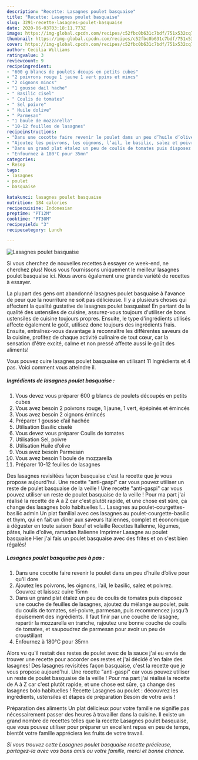 ```yaml
---
description: "Recette: Lasagnes poulet basquaise"
title: "Recette: Lasagnes poulet basquaise"
slug: 3291-recette-lasagnes-poulet-basquaise
date: 2020-06-03T03:18:11.773Z
image: https://img-global.cpcdn.com/recipes/c52fbc0b631c7bdf/751x532cq70/lasagnes-poulet-basquaise-photo-principale-de-la-recette.jpg
thumbnail: https://img-global.cpcdn.com/recipes/c52fbc0b631c7bdf/751x532cq70/lasagnes-poulet-basquaise-photo-principale-de-la-recette.jpg
cover: https://img-global.cpcdn.com/recipes/c52fbc0b631c7bdf/751x532cq70/lasagnes-poulet-basquaise-photo-principale-de-la-recette.jpg
author: Cecilia Williams
ratingvalue: 3
reviewcount: 9
recipeingredient:
- "600 g blancs de poulets dcoups en petits cubes"
- "2 poivrons rouge 1 jaune 1 vert ppins et mincs"
- "2 oignons mincs"
- "1 gousse dail hache"
- " Basilic cisel"
- " Coulis de tomates"
- " Sel poivre"
- " Huile dolive"
- " Parmesan"
- "1 boule de mozzarella"
- "10-12 feuilles de lasagnes"
recipeinstructions:
- "Dans une cocotte faire revenir le poulet dans un peu d’huile d’olive pour qu’il dore"
- "Ajoutez les poivrons, les oignons, l’ail, le basilic, salez et poivrez. Couvrez et laissez cuire 15mn"
- "Dans un grand plat étalez un peu de coulis de tomates puis disposez une couche de feuilles de lasagnes, ajoutez du mélange au poulet, puis du coulis de tomates, sel-poivre, parmesan, puis recommencez jusqu’à épuisement des ingrédients. Il faut finir par une couche de lasagne, repartir la mozzarella en tranche, rajoutez une bonne couche de coulis de tomates, et saupoudrez de parmesan pour avoir un peu de croustillant"
- "Enfournez à 180°C pour 35mn"
categories:
- Resep
tags:
- lasagnes
- poulet
- basquaise

katakunci: lasagnes poulet basquaise 
nutrition: 184 calories
recipecuisine: Indonesian
preptime: "PT12M"
cooktime: "PT30M"
recipeyield: "3"
recipecategory: Lunch

---
```



![Lasagnes poulet basquaise](https://img-global.cpcdn.com/recipes/c52fbc0b631c7bdf/751x532cq70/lasagnes-poulet-basquaise-photo-principale-de-la-recette.jpg)

Si vous cherchez de nouvelles recettes à essayer ce week-end, ne cherchez plus! Nous vous fournissons uniquement le meilleur lasagnes poulet basquaise ici. Nous avons également une grande variété de recettes à essayer.

La plupart des gens ont abandonné lasagnes poulet basquaise à l'avance de peur que la nourriture ne soit pas délicieuse. Il y a plusieurs choses qui affectent la qualité gustative de lasagnes poulet basquaise! En partant de la qualité des ustensiles de cuisine, assurez-vous toujours d'utiliser de bons ustensiles de cuisine toujours propres. Ensuite, le type d'ingrédients utilisés affecte également le goût, utilisez donc toujours des ingrédients frais. Ensuite, entraînez-vous davantage à reconnaître les différentes saveurs de la cuisine, profitez de chaque activité culinaire de tout cœur, car la sensation d'être excité, calme et non pressé affecte aussi le goût des aliments!

<!--inarticleads1-->

Vous pouvez cuire lasagnes poulet basquaise en utilisant 11 Ingrédients et 4 pas. Voici comment vous atteindre il.

##### Ingrédients de lasagnes poulet basquaise :

1. Vous devez vous préparer 600 g blancs de poulets découpés en petits cubes
1. Vous avez besoin 2 poivrons rouge, 1 jaune, 1 vert, épépinés et émincés
1. Vous avez besoin 2 oignons émincés
1. Préparer 1 gousse d’ail hachée
1. Utilisation  Basilic ciselé
1. Vous devez vous préparer  Coulis de tomates
1. Utilisation  Sel, poivre
1. Utilisation  Huile d’olive
1. Vous avez besoin  Parmesan
1. Vous avez besoin 1 boule de mozzarella
1. Préparer 10-12 feuilles de lasagnes


Des lasagnes revisitées façon basquaise c&#39;est la recette que je vous propose aujourd&#39;hui. Une recette &#34;anti-gaspi&#34; car vous pouvez utiliser un reste de poulet basquaise de la veille ! Une recette &#34;anti-gaspi&#34; car vous pouvez utiliser un reste de poulet basquaise de la veille ! Pour ma part j&#39;ai réalisé la recette de A à Z car c&#39;est plutôt rapide, et une chose est sûre, ça change des lasagnes bolo habituelles !… Lasagnes au poulet-courgettes-basilic admin Un plat familial avec ces lasagnes au poulet-courgette-basilic et thym, qui en fait un dîner aux saveurs Italiennes, complet et économique à déguster en toute saison Bœuf et volaille Recettes Italienne, légumes, pâtes, huile d&#39;olive, ramadan Italienne Imprimer Lasagne au poulet basquaise Hier j&#39;ai fais un poulet basquaise avec des frites et on s&#39;est bien régalés! 

<!--inarticleads2-->

##### Lasagnes poulet basquaise pas à pas :

1. Dans une cocotte faire revenir le poulet dans un peu d’huile d’olive pour qu’il dore
1. Ajoutez les poivrons, les oignons, l’ail, le basilic, salez et poivrez. Couvrez et laissez cuire 15mn
1. Dans un grand plat étalez un peu de coulis de tomates puis disposez une couche de feuilles de lasagnes, ajoutez du mélange au poulet, puis du coulis de tomates, sel-poivre, parmesan, puis recommencez jusqu’à épuisement des ingrédients. Il faut finir par une couche de lasagne, repartir la mozzarella en tranche, rajoutez une bonne couche de coulis de tomates, et saupoudrez de parmesan pour avoir un peu de croustillant
1. Enfournez à 180°C pour 35mn


Alors vu qu&#39;il restait des restes de poulet avec de la sauce j&#39;ai eu envie de trouver une recette pour accorder ces restes et j&#39;ai décidé d&#39;en faire des lasagnes! Des lasagnes revisitées façon basquaise, c&#39;est la recette que je vous propose aujourd&#39;hui. Une recette &#34;anti-gaspi&#34; car vous pouvez utiliser un reste de poulet basquaise de la veille ! Pour ma part j&#39;ai réalisé la recette de A à Z car c&#39;est plutôt rapide, et une chose est sûre, ça change des lasagnes bolo habituelles ! Recette Lasagnes au poulet : découvrez les ingrédients, ustensiles et étapes de préparation Besoin de votre avis ! 

<!--inarticleads1-->

<p>
Préparation des aliments Un plat délicieux pour votre famille ne signifie pas nécessairement passer des heures à travailler dans la cuisine. Il existe un grand nombre de recettes telles que la recette Lasagnes poulet basquaise, que vous pouvez utiliser pour préparer un excellent repas en peu de temps, bientôt votre famille appréciera les fruits de votre travail.
</p>

<p>
<i>Si vous trouvez cette Lasagnes poulet basquaise recette précieuse, partagez-la avec vos bons amis ou votre famille, merci et bonne chance.</i>
</p>
